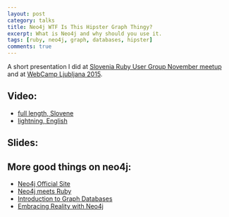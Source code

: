 ```yaml
---
layout: post
category: talks
title: Neo4j WTF Is This Hipster Graph Thingy?
excerpt: What is Neo4j and why should you use it.
tags: [ruby, neo4j, graph, databases, hipster]
comments: true
---
```


A short presentation I did at [Slovenia Ruby User Group November meetup](http://www.rug.si/2014/11/28/november-meetup-recap/) and at [WebCamp Ljubljana 2015](http://2015.webcamp.si/).

## Video:

- [full length, Slovene](https://www.youtube.com/watch?v=x4jaZeIAaKY)
- [lightning, English](http://video.webcamp.si/wc2015_lt_rekar_hipster_graph_thingy/)

## Slides:

<script async class="speakerdeck-embed" data-id="536e6090305d013297af32228b43df58" src="//speakerdeck.com/assets/embed.js"></script>

## More good things on neo4j:

- [Neo4j Official Site](http://neo4j.com/)
- [Neo4j meets Ruby](http://www.neo4j-ruby.org/)
- [Introduction to Graph Databases](https://www.airpair.com/neo4j/introduction-graph-databases)
- [Embracing Reality with Neo4j](http://nosqlasia.org/blog/embracing-reality-with-neo4j)
